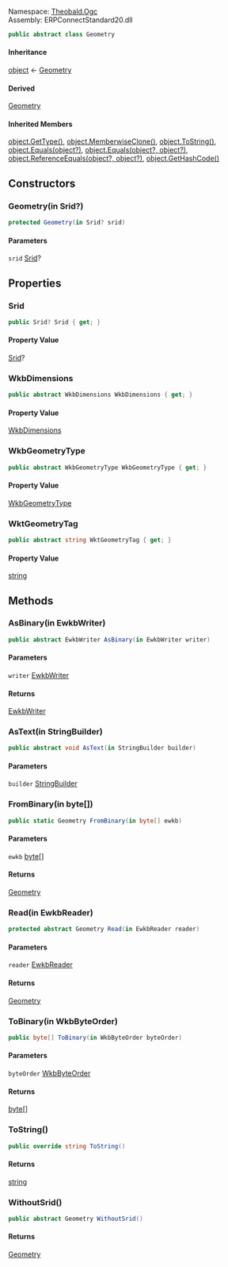 Namespace: [Theobald.Ogc](../)\
Assembly: ERPConnectStandard20.dll

```csharp
public abstract class Geometry

```

#### Inheritance

[object](https://learn.microsoft.com/dotnet/api/system.object) ← [Geometry](./)

#### Derived

[Geometry<T>](../Theobald.Ogc.Geometry-1/)

#### Inherited Members

[object.GetType()](https://learn.microsoft.com/dotnet/api/system.object.gettype), [object.MemberwiseClone()](https://learn.microsoft.com/dotnet/api/system.object.memberwiseclone), [object.ToString()](https://learn.microsoft.com/dotnet/api/system.object.tostring), [object.Equals(object?)](<https://learn.microsoft.com/dotnet/api/system.object.equals#system-object-equals(system-object)>), [object.Equals(object?, object?)](<https://learn.microsoft.com/dotnet/api/system.object.equals#system-object-equals(system-object-system-object)>), [object.ReferenceEquals(object?, object?)](https://learn.microsoft.com/dotnet/api/system.object.referenceequals), [object.GetHashCode()](https://learn.microsoft.com/dotnet/api/system.object.gethashcode)

## Constructors

### Geometry(in Srid?)

```csharp
protected Geometry(in Srid? srid)

```

#### Parameters

`srid` [Srid](../Theobald.Ogc.Srid/)?

## Properties

### Srid

```csharp
public Srid? Srid { get; }

```

#### Property Value

[Srid](../Theobald.Ogc.Srid/)?

### WkbDimensions

```csharp
public abstract WkbDimensions WkbDimensions { get; }

```

#### Property Value

[WkbDimensions](../Theobald.Ogc.WkbDimensions/)

### WkbGeometryType

```csharp
public abstract WkbGeometryType WkbGeometryType { get; }

```

#### Property Value

[WkbGeometryType](../Theobald.Ogc.WkbGeometryType/)

### WktGeometryTag

```csharp
public abstract string WktGeometryTag { get; }

```

#### Property Value

[string](https://learn.microsoft.com/dotnet/api/system.string)

## Methods

### AsBinary(in EwkbWriter)

```csharp
public abstract EwkbWriter AsBinary(in EwkbWriter writer)

```

#### Parameters

`writer` [EwkbWriter](../Theobald.Ogc.EwkbWriter/)

#### Returns

[EwkbWriter](../Theobald.Ogc.EwkbWriter/)

### AsText(in StringBuilder)

```csharp
public abstract void AsText(in StringBuilder builder)

```

#### Parameters

`builder` [StringBuilder](https://learn.microsoft.com/dotnet/api/system.text.stringbuilder)

### FromBinary(in byte[])

```csharp
public static Geometry FromBinary(in byte[] ewkb)

```

#### Parameters

`ewkb` [byte](https://learn.microsoft.com/dotnet/api/system.byte)[]

#### Returns

[Geometry](./)

### Read(in EwkbReader)

```csharp
protected abstract Geometry Read(in EwkbReader reader)

```

#### Parameters

`reader` [EwkbReader](../Theobald.Ogc.EwkbReader/)

#### Returns

[Geometry](./)

### ToBinary(in WkbByteOrder)

```csharp
public byte[] ToBinary(in WkbByteOrder byteOrder)

```

#### Parameters

`byteOrder` [WkbByteOrder](../Theobald.Ogc.WkbByteOrder/)

#### Returns

[byte](https://learn.microsoft.com/dotnet/api/system.byte)[]

### ToString()

```csharp
public override string ToString()

```

#### Returns

[string](https://learn.microsoft.com/dotnet/api/system.string)

### WithoutSrid()

```csharp
public abstract Geometry WithoutSrid()

```

#### Returns

[Geometry](./)
